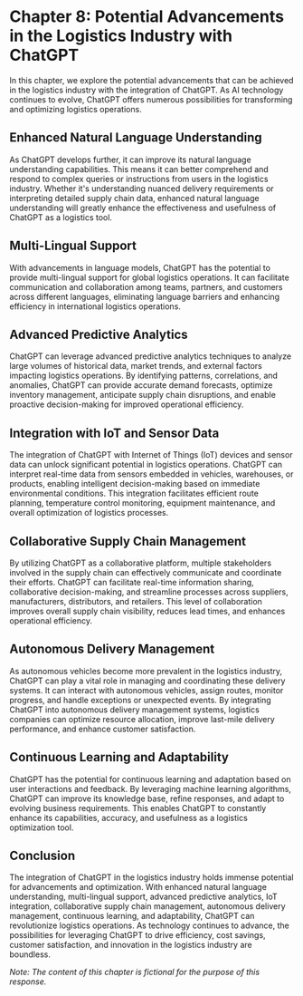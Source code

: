 Chapter 8: Potential Advancements in the Logistics Industry with ChatGPT
========================================================================

In this chapter, we explore the potential advancements that can be achieved in the logistics industry with the integration of ChatGPT. As AI technology continues to evolve, ChatGPT offers numerous possibilities for transforming and optimizing logistics operations.

Enhanced Natural Language Understanding
---------------------------------------

As ChatGPT develops further, it can improve its natural language understanding capabilities. This means it can better comprehend and respond to complex queries or instructions from users in the logistics industry. Whether it's understanding nuanced delivery requirements or interpreting detailed supply chain data, enhanced natural language understanding will greatly enhance the effectiveness and usefulness of ChatGPT as a logistics tool.

Multi-Lingual Support
---------------------

With advancements in language models, ChatGPT has the potential to provide multi-lingual support for global logistics operations. It can facilitate communication and collaboration among teams, partners, and customers across different languages, eliminating language barriers and enhancing efficiency in international logistics operations.

Advanced Predictive Analytics
-----------------------------

ChatGPT can leverage advanced predictive analytics techniques to analyze large volumes of historical data, market trends, and external factors impacting logistics operations. By identifying patterns, correlations, and anomalies, ChatGPT can provide accurate demand forecasts, optimize inventory management, anticipate supply chain disruptions, and enable proactive decision-making for improved operational efficiency.

Integration with IoT and Sensor Data
------------------------------------

The integration of ChatGPT with Internet of Things (IoT) devices and sensor data can unlock significant potential in logistics operations. ChatGPT can interpret real-time data from sensors embedded in vehicles, warehouses, or products, enabling intelligent decision-making based on immediate environmental conditions. This integration facilitates efficient route planning, temperature control monitoring, equipment maintenance, and overall optimization of logistics processes.

Collaborative Supply Chain Management
-------------------------------------

By utilizing ChatGPT as a collaborative platform, multiple stakeholders involved in the supply chain can effectively communicate and coordinate their efforts. ChatGPT can facilitate real-time information sharing, collaborative decision-making, and streamline processes across suppliers, manufacturers, distributors, and retailers. This level of collaboration improves overall supply chain visibility, reduces lead times, and enhances operational efficiency.

Autonomous Delivery Management
------------------------------

As autonomous vehicles become more prevalent in the logistics industry, ChatGPT can play a vital role in managing and coordinating these delivery systems. It can interact with autonomous vehicles, assign routes, monitor progress, and handle exceptions or unexpected events. By integrating ChatGPT into autonomous delivery management systems, logistics companies can optimize resource allocation, improve last-mile delivery performance, and enhance customer satisfaction.

Continuous Learning and Adaptability
------------------------------------

ChatGPT has the potential for continuous learning and adaptation based on user interactions and feedback. By leveraging machine learning algorithms, ChatGPT can improve its knowledge base, refine responses, and adapt to evolving business requirements. This enables ChatGPT to constantly enhance its capabilities, accuracy, and usefulness as a logistics optimization tool.

Conclusion
----------

The integration of ChatGPT in the logistics industry holds immense potential for advancements and optimization. With enhanced natural language understanding, multi-lingual support, advanced predictive analytics, IoT integration, collaborative supply chain management, autonomous delivery management, continuous learning, and adaptability, ChatGPT can revolutionize logistics operations. As technology continues to advance, the possibilities for leveraging ChatGPT to drive efficiency, cost savings, customer satisfaction, and innovation in the logistics industry are boundless.

*Note: The content of this chapter is fictional for the purpose of this response.*
